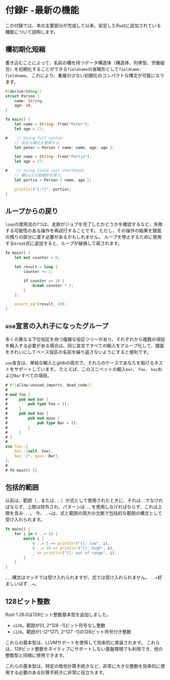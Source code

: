 # 付録F -最新の機能

この付録では、本の主要部分が完成して以来、安定したRustに追加されている機能について説明します。


## 欄初期化短縮

書き込むことによって、名前の欄を持つデータ構造体（構造体、列挙型、労働組合）を初期化することができる`fieldname`の省略形として`fieldname: fieldname`。
これにより、重複の少ない初期化のコンパクトな構文が可能になります。

```rust
#[derive(Debug)]
struct Person {
    name: String,
    age: u8,
}

fn main() {
    let name = String::from("Peter");
    let age = 27;

#    // Using full syntax:
    // 完全な構文を使用する。
    let peter = Person { name: name, age: age };

    let name = String::from("Portia");
    let age = 27;

#    // Using field init shorthand:
    // 欄initの短縮形を使う。
    let portia = Person { name, age };

    println!("{:?}", portia);
}
```


## ループからの戻り

`loop`の使用法の1つは、走脈がジョブを完了したかどうかを確認するなど、失敗する可能性のある操作を再試行することです。
ただし、その操作の結果を譜面の残りの部分に渡す必要があるかもしれません。
ループを停止するために使用する`break`式に追加すると、ループが破損して戻されます。

```rust
fn main() {
    let mut counter = 0;

    let result = loop {
        counter += 1;

        if counter == 10 {
            break counter * 2;
        }
    };

    assert_eq!(result, 20);
}
```

## `use`宣言の入れ子になったグループ

多くの異なる下位役区を持つ複雑な役区ツリーがあり、それぞれから複数の項目を輸入する必要がある場合は、同じ宣言ですべての輸入をグループ化して、譜面をきれいにしてベース役区の名前を繰り返さないようにすると便利です。

`use`宣言は、単純な輸入とglobの両方で、それらのケースであなたを助けるネストをサポートしています。
たとえば、このスニペットの輸入`bar`、 `Foo`、 `baz`および`Bar`すべての項目。

```rust
# #![allow(unused_imports, dead_code)]
#
# mod foo {
#     pub mod bar {
#         pub type Foo = ();
#     }
#     pub mod baz {
#         pub mod quux {
#             pub type Bar = ();
#         }
#     }
# }
#
use foo::{
    bar::{self, Foo},
    baz::{*, quux::Bar},
};
#
# fn main() {}
```

## 包括的範囲

以前は、範囲（`..`または`...`）が式として使用されたときに、それは`..`でなければならず、上限は除外され、パターンは`...`を使用しなければならず、これは上限を含み`...`。
今、`..=`は、式と範囲の両方の文脈で包括的な範囲の構文として受け入れられます。

```rust
fn main() {
    for i in 0 ..= 10 {
        match i {
            0 ..= 5 => println!("{}: low", i),
            6 ..= 10 => println!("{}: high", i),
            _ => println!("{}: out of range", i),
        }
    }
}
```

`...`構文はマッチでは受け入れられますが、式では受け入れられません。
`..=`好ましいはず`..=`。

## 128ビット整数

Rust 1.26.0は128ビット整数基本型を追加しました。

- `u128`。範囲が[0, 2^128 -1]ビット符号なし整数
- `i128`。範囲が[-(2^127), 2^127 -1]の128ビット符号付き整数

これらの基本型は、LLVMサポートを使用して効率的に実装されます。
これらは、128ビット整数をネイティブにサポートしない基盤環境でも利用でき、他の整数型と同様に使用できます。

これらの基本型は、特定の暗号計算手続きなど、非常に大きな整数を効率的に使用する必要のある計算手続きに非常に役立ちます。
